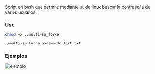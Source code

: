 Script en bash que permite mediante `su` de linux buscar la contraseña de varios usuarios.

### Uso

```bash
chmod +x ./multi-su_force
```

```bash
./multi-su_force passwords_list.txt
```

### Ejemplos

![ejemplo](example/ejemplo.gif)

